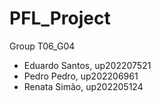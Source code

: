 # PFL_Project

Group T06_G04
- Eduardo Santos, up202207521
- Pedro Pedro, up202206961
- Renata Simão, up202205124
